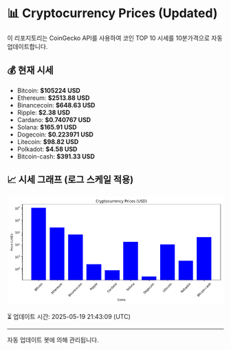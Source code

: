 
# 📊 Cryptocurrency Prices (Updated)

이 리포지토리는 CoinGecko API를 사용하여 코인 TOP 10 시세를 10분가격으로 자동 업데이트합니다.

## 💰 현재 시세
- Bitcoin: **$105224 USD**
- Ethereum: **$2513.88 USD**
- Binancecoin: **$648.63 USD**
- Ripple: **$2.38 USD**
- Cardano: **$0.740767 USD**
- Solana: **$165.91 USD**
- Dogecoin: **$0.223971 USD**
- Litecoin: **$98.82 USD**
- Polkadot: **$4.58 USD**
- Bitcoin-cash: **$391.33 USD**

## 📈 시세 그래프 (로그 스케일 적용)
![Crypto Prices](crypto_prices.png)

⏳ 업데이트 시간: 2025-05-19 21:43:09 (UTC)

---
자동 업데이트 봇에 의해 관리됩니다.
